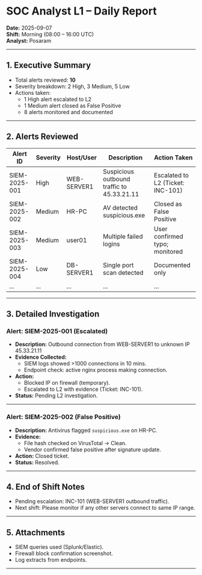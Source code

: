 # SOC Analyst L1 – Daily Report

**Date:** 2025-09-07  
**Shift:** Morning (08:00 – 16:00 UTC)  
**Analyst:** Posaram  

---

## 1. Executive Summary
- Total alerts reviewed: **10**  
- Severity breakdown: 2 High, 3 Medium, 5 Low  
- Actions taken:  
  - 1 High alert escalated to L2  
  - 1 Medium alert closed as False Positive  
  - 8 alerts monitored and documented  

---

## 2. Alerts Reviewed

| Alert ID     | Severity | Host/User   | Description                          | Action Taken          |
|--------------|----------|-------------|--------------------------------------|-----------------------|
| SIEM-2025-001 | High     | WEB-SERVER1 | Suspicious outbound traffic to 45.33.21.11 | Escalated to L2 (Ticket: INC-101) |
| SIEM-2025-002 | Medium   | HR-PC       | AV detected suspicious.exe           | Closed as False Positive |
| SIEM-2025-003 | Medium   | user01      | Multiple failed logins               | User confirmed typo; monitored |
| SIEM-2025-004 | Low      | DB-SERVER1  | Single port scan detected            | Documented only |
| ...          | ...      | ...         | ...                                  | ... |

---

## 3. Detailed Investigation

### Alert: SIEM-2025-001 (Escalated)
- **Description:** Outbound connection from WEB-SERVER1 to unknown IP 45.33.21.11  
- **Evidence Collected:**  
  - SIEM logs showed >1000 connections in 10 mins.  
  - Endpoint check: active nginx process making connection.  
- **Action:**  
  - Blocked IP on firewall (temporary).  
  - Escalated to L2 with evidence (Ticket: INC-101).  
- **Status:** Pending L2 investigation.  

---

### Alert: SIEM-2025-002 (False Positive)
- **Description:** Antivirus flagged `suspicious.exe` on HR-PC.  
- **Evidence:**  
  - File hash checked on VirusTotal → Clean.  
  - Vendor confirmed false positive after signature update.  
- **Action:** Closed ticket.  
- **Status:** Resolved.  

---

## 4. End of Shift Notes
- Pending escalation: INC-101 (WEB-SERVER1 outbound traffic).  
- Next shift: Please monitor if any other servers connect to same IP range.  

---

## 5. Attachments
- SIEM queries used (Splunk/Elastic).  
- Firewall block confirmation screenshot.  
- Log extracts from endpoints.  

---

